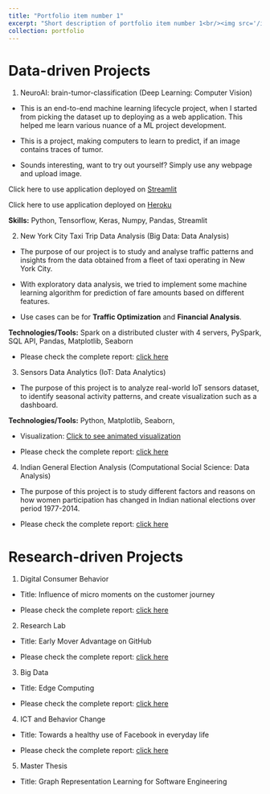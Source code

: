 ```yaml
---
title: "Portfolio item number 1"
excerpt: "Short description of portfolio item number 1<br/><img src='/images/500x300.png'>"
collection: portfolio
---
```


<!-- This is an item in your portfolio. It can be have images or nice text. If you name the file .md, it will be parsed as markdown. If you name the file .html, it will be parsed as HTML.  -->

# Data-driven Projects

1. NeuroAI: brain-tumor-classification (Deep Learning: Computer Vision)

* This is an end-to-end machine learning lifecycle project, when I started from picking the dataset up to deploying as a web application. This helped me learn various nuance of a ML project development. 

* This is a project, making computers to learn to predict, if an image contains traces of tumor. 

* Sounds interesting, want to try out yourself? Simply use any webpage and upload image.

Click here to use application deployed on [Streamlit](https://adityam582-brain-tumor-classification-app-ulea8d.streamlitapp.com/)

Click here to use application deployed on [Heroku](https://neuroai-image-classifier.herokuapp.com/)

**Skills:** Python, Tensorflow, Keras, Numpy, Pandas, Streamlit

2. New York City Taxi Trip Data Analysis (Big Data: Data Analysis)

* The purpose of our project is to study and analyse traffic patterns and insights from the data obtained from a fleet of taxi operating in New York City. 

* With exploratory data analysis, we tried to implement some machine learning algorithm for prediction of fare amounts based on different features. 

* Use cases can be for **Traffic Optimization** and **Financial Analysis**.

**Technologies/Tools:** Spark on a distributed cluster with 4 servers, PySpark, SQL API, Pandas, Matplotlib, Seaborn 

* Please check the complete report: [click here](https://adityam582.github.io/files/BigDataProjectReport.pdf)

3. Sensors Data Analytics (IoT: Data Analytics)

* The purpose of this project is to analyze real-world IoT sensors dataset, to identify seasonal activity patterns, and create visualization such as a dashboard.

**Technologies/Tools:** Python, Matplotlib, Seaborn, 

* Visualization: [Click to see animated visualization](https://drive.google.com/file/d/1gDaSUJgnSAhwLtndxnUqVwOxO3edKH9t/view)

* Please check the complete report: [click here](https://adityam582.github.io/files/IOTExercise2.pdf)

4. Indian General Election Analysis (Computational Social Science: Data Analysis)

* The purpose of this project is to study different factors and reasons on how women participation has changed in Indian national elections over period 1977-2014.

* Please check the complete report: [click here](https://adityam582.github.io/files/CSSProjectReport.pdf)

# Research-driven Projects

1. Digital Consumer Behavior

* Title: Influence of micro moments on the customer journey 

* Please check the complete report: [click here](https://adityam582.github.io/files/DigitalConsumerBehaviorSeminarReport.pdf)

2. Research Lab

* Title: Early Mover Advantage on GitHub 

* Please check the complete report: [click here](https://adityam582.github.io/files/ResearchReportFirstMoverAdvantageGitHub.pdf)

3. Big Data

* Title: Edge Computing

* Please check the complete report: [click here](https://adityam582.github.io/files/BigDataSeminarReportEdge_Computing.pdf)

4. ICT and Behavior Change

* Title: Towards a healthy use of Facebook in everyday life

* Please check the complete report: [click here](https://adityam582.github.io/files/ICT_Seminar_Paper.pdf)

5. Master Thesis 

* Title: Graph Representation Learning for Software Engineering

